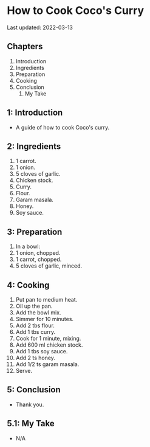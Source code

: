 # How to Cook Coco's Curry

Last updated: 2022-03-13

## Chapters

1. Introduction
2. Ingredients
3. Preparation
4. Cooking
5. Conclusion
   1. My Take

## 1: Introduction

- A guide of how to cook Coco's curry.

## 2: Ingredients

1. 1 carrot.
2. 1 onion.
3. 5 cloves of garlic.
4. Chicken stock.
5. Curry.
6. Flour.
7. Garam masala.
8. Honey.
9. Soy sauce.

## 3: Preparation

1. In a bowl:
1. 1 onion, chopped.
1. 1 carrot, chopped.
1. 5 cloves of garlic, minced.

## 4: Cooking

1. Put pan to medium heat.
2. Oil up the pan.
3. Add the bowl mix.
4. Simmer for 10 minutes.
5. Add 2 tbs flour.
6. Add 1 tbs curry.
7. Cook for 1 minute, mixing.
8. Add 600 ml chicken stock.
9. Add 1 tbs soy sauce.
10. Add 2 ts honey.
11. Add 1/2 ts garam masala.
12. Serve.

## 5: Conclusion

- Thank you.

## 5.1: My Take

- N/A

